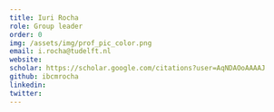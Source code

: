 ```yaml
---
title: Iuri Rocha
role: Group leader
order: 0
img: /assets/img/prof_pic_color.png
email: i.rocha@tudelft.nl
website: 
scholar: https://scholar.google.com/citations?user=AqNDAOoAAAAJ
github: ibcmrocha
linkedin: 
twitter: 
---
```

